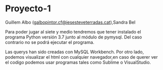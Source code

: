 # Proyecto-1
Guillem Albo (galbopintor.cf@iesesteveterradas.cat),Sandra Bel

Para poder jugar al siete y medio tendremos que tener instalado el programa Python versión 3.7 junto al módulo de pymysql. Del caso contrario no se podrá ejecutar el programa.

Las querys han sido creadas con MySQL Workbench. Por otro lado, podemos visualizar el html con cualquier navegador,en caso de querer ver el codigo podemos usar programas 
tales como Sublime o VisualStudio.


